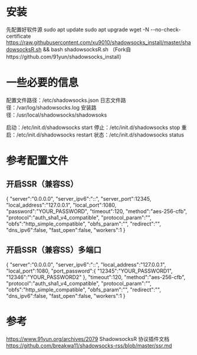 # 安装
先配置好软件源
sudo apt update
sudo apt upgrade
wget -N --no-check-certificate https://raw.githubusercontent.com/xu9010/shadowsocks_install/master/shadowsocksR.sh && bash shadowsocksR.sh
（Fork自https://github.com/91yun/shadowsocks_install）

# 一些必要的信息
配置文件路径：/etc/shadowsocks.json
日志文件路径：/var/log/shadowsocks.log
安装路径：/usr/local/shadowsocks/shadowsoks

启动：/etc/init.d/shadowsocks start
停止：/etc/init.d/shadowsocks stop
重启：/etc/init.d/shadowsocks restart
状态：/etc/init.d/shadowsocks status

# 参考配置文件
## 开启SSR（兼容SS）
{
    "server":"0.0.0.0",
    "server_ipv6":"::",
    "server_port":12345,
    "local_address":"127.0.0.1",
    "local_port":1080,
    "password":"YOUR_PASSWORD",
    "timeout":120,
    "method":"aes-256-cfb",
    "protocol":"auth_sha1_v4_compatible",
    "protocol_param":"",
    "obfs":"http_simple_compatible",
    "obfs_param":"",
    "redirect":"",
    "dns_ipv6":false,
    "fast_open":false,
    "workers":1
}

## 开启SSR（兼容SS）多端口
{
    "server":"0.0.0.0",
    "server_ipv6":"::",
    "local_address":"127.0.0.1",
    "local_port":1080,
    "port_password":{
        "12345":"YOUR_PASSWORD1",
        "12346":"YOUR_PASSWORD2"
    },
    "timeout":120,
    "method":"aes-256-cfb",
    "protocol":"auth_sha1_v4_compatible",
    "protocol_param":"",
    "obfs":"http_simple_compatible",
    "obfs_param":"",
    "redirect":"",
    "dns_ipv6":false,
    "fast_open":false,
    "workers":1
}

# 参考
https://www.91yun.org/archives/2079
ShadowsocksR 协议插件文档 https://github.com/breakwa11/shadowsocks-rss/blob/master/ssr.md

